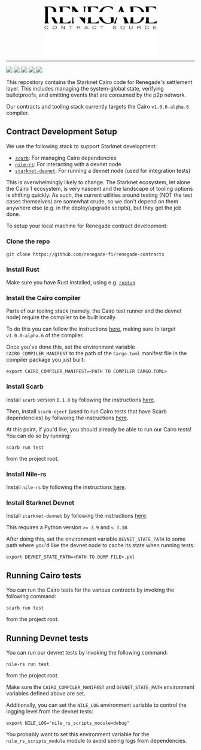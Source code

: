 <div align="center">
  <img
    alt="Renegade Logo"
    width="60%"
    src="./img/logo_light_contract.svg#gh-light-mode-only"
  />
  <img
    alt="Renegade Logo"
    width="60%"
    src="./img/logo_dark_contract.svg#gh-dark-mode-only"
  />
</div>

---

<div>
  <img
    src="https://github.com/renegade-fi/renegade-contracts/actions/workflows/test_cairo.yml/badge.svg"
  />
  <img
    src="https://github.com/renegade-fi/renegade-contracts/actions/workflows/test_devnet.yml/badge.svg"
  />
  <img
    src="https://github.com/renegade-fi/renegade-contracts/actions/workflows/format.yml/badge.svg"
  />
  <a href="https://twitter.com/renegade_fi" target="_blank">
    <img src="https://img.shields.io/twitter/follow/renegade_fi?style=social" />
  </a>
  <a href="https://discord.gg/renegade-fi" target="_blank">
    <img src="https://img.shields.io/discord/1032770899675463771?label=Join%20Discord&logo=discord&style=social" />
  </a>
</div>

This repository contains the Starknet Cairo code for Renegade's settlement
layer. This includes managing the system-global state, verifying bulletproofs,
and emitting events that are consumed by the p2p network.

Our contracts and tooling stack currently targets the Cairo `v1.0.0-alpha.6` compiler.

## Contract Development Setup

We use the following stack to support Starknet development:
- [`scarb`](https://github.com/software-mansion/scarb): For managing Cairo dependencies
- [`nile-rs`](https://github.com/OpenZeppelin/nile-rs): For interacting with a devnet node
- [`starknet-devnet`](https://github.com/0xSpaceShard/starknet-devnet): For running a devnet node (used for integration tests)

This is overwhelmingly likely to change. The Starknet ecosystem, let alone the Cairo 1 ecosystem, is very nascent and the landscape
of tooling options is shifting quickly. As such, the current utilities around testing (NOT the test cases themselves) are somewhat
crude, so we don't depend on them anywhere else (e.g. in the deploy/upgrade scripts), but they get the job done.

To setup your local machine for Renegade contract development:

### Clone the repo
```
git clone https://github.com/renegade-fi/renegade-contracts
```

### Install Rust

Make sure you have Rust installed, using e.g. [`rustup`](https://rustup.rs/)

### Install the Cairo compiler

Parts of our tooling stack (namely, the Cairo test runner and the devnet node) require the compiler to be built locally.

To do this you can follow the instructions [here](https://cairo-book.github.io/ch01-01-installation.html), making sure to target `v1.0.0-alpha.6` of the compiler.

Once you've done this, set the environment variable `CAIRO_COMPILER_MANIFEST` to the path of the `Cargo.toml` manifest file in the compiler package you just built:
```shell
export CAIRO_COMPILER_MANIFEST=<PATH TO COMPILER CARGO.TOML>
```

### Install Scarb

Install `scarb` version `0.1.0` by following the instructions [here](https://docs.swmansion.com/scarb/docs/install).

Then, install `scarb-eject` (used to run Cairo tests that have Scarb dependencies) by follwoing the instructions [here](https://github.com/software-mansion-labs/scarb-eject#installation).

At this point, if you'd like, you should already be able to run our Cairo tests! You can do so by running:
```shell
scarb run test
```
from the project root.

### Install Nile-rs

Install `nile-rs` by following the instructions [here](https://github.com/OpenZeppelin/nile-rs#installation).

### Install Starknet Devnet

Install `starknet-devnet` by following the instructions [here](https://0xspaceshard.github.io/starknet-devnet/docs/intro).

This requires a Python version `>= 3.9` and `< 3.10`.

After doing this, set the environment variable `DEVNET_STATE_PATH` to some path where you'd like the devnet node to cache its state when running tests:
```shell
export DEVNET_STATE_PATH=<PATH TO DUMP FILE>.pkl
```

## Running Cairo tests

You can run the Cairo tests for the various contracts by invoking the following command:
```shell
scarb run test
```
from the project root.

## Running Devnet tests

You can run our devnet tests by invoking the following command:
```shell
nile-rs run test
```
from the project root.

Make sure the `CAIRO_COMPILER_MANIFEST` and `DEVNET_STATE_PATH` environment variables defined above are set.

Additionally, you can set the `NILE_LOG` environment variable to control the logging level from the devnet tests:
```shell
export NILE_LOG="nile_rs_scripts_module=debug"
```
You probably want to set this environment variable for the `nile_rs_scripts_module` module to avoid seeing logs from dependencies.
